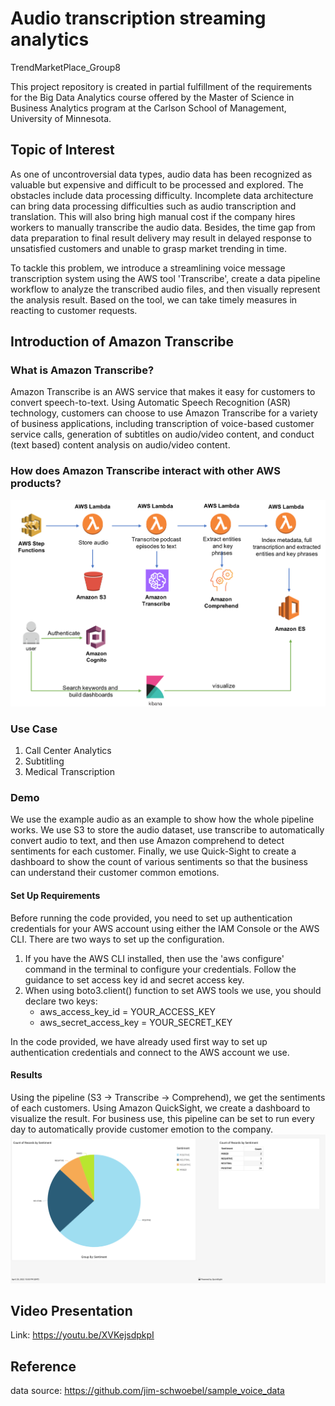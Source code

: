 # Audio transcription streaming analytics
TrendMarketPlace_Group8

This project repository is created in partial fulfillment of the requirements for the Big Data Analytics course offered by the Master of Science in Business Analytics program at the Carlson School of Management, University of Minnesota.

## Topic of Interest
As one of uncontroversial data types, audio data has been recognized as valuable but expensive and difficult to be processed and explored. The obstacles include data processing difficulty. Incomplete data architecture can bring data processing difficulties such as audio transcription and translation. This will also bring high manual cost if the company hires workers to manually transcribe the audio data. Besides, the time gap from data preparation to final result delivery may result in delayed response to unsatisfied customers and unable to grasp market trending in time.

To tackle this problem, we introduce a streamlining voice message transcription system using the AWS tool 'Transcribe', create a data pipeline workflow to analyze the transcribed audio files, and then visually represent the analysis result. Based on the tool, we can take timely measures in reacting to customer requests.

## Introduction of Amazon Transcribe
### What is Amazon Transcribe?
Amazon Transcribe is an AWS service that makes it easy for customers to convert speech-to-text. Using Automatic Speech Recognition (ASR) technology, customers can choose to use Amazon Transcribe for a variety of business applications, including transcription of voice-based customer service calls, generation of subtitles on audio/video content, and conduct (text based) content analysis on audio/video content.  

### How does Amazon Transcribe interact with other AWS products?

![image](https://github.com/aloks95/msba6330_trends_market_place/blob/main/architecture.png)

### Use Case
1. Call Center Analytics
2. Subtitling
3. Medical Transcription

### Demo
We use the example audio as an example to show how the whole pipeline works. We use S3 to store the audio dataset, use transcribe to automatically convert audio to text, and then use Amazon comprehend to detect sentiments for each customer. Finally, we use Quick-Sight to create a dashboard to show the count of various sentiments so that the business can understand their customer common emotions.

#### Set Up Requirements
Before running the code provided, you need to set up authentication credentials for your AWS account using either the IAM Console or the AWS CLI. There are two ways to set up the configuration.

1. If you have the AWS CLI installed, then use the 'aws configure' command in the terminal to configure your credentials. Follow the guidance to set access key id and secret access key.
2. When using boto3.client() function to set AWS tools we use, you should declare two keys:  
    - aws_access_key_id = YOUR_ACCESS_KEY  
    - aws_secret_access_key = YOUR_SECRET_KEY  

In the code provided, we have already used first way to set up authentication credentials and connect to the AWS account we use. 

#### Results
Using the pipeline (S3 -> Transcribe -> Comprehend), we get the sentiments of each customers. Using Amazon QuickSight, we create a dashboard to visualize the result. For business use, this pipeline can be set to run every day to automatically provide customer emotion to the company.
![image](https://github.com/aloks95/msba6330_trends_market_place/blob/main/Dashboard.png)


## Video Presentation
Link: https://youtu.be/XVKejsdpkpI

## Reference
data source: https://github.com/jim-schwoebel/sample_voice_data 
